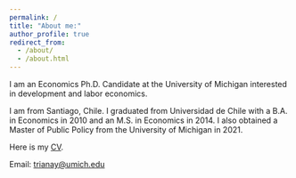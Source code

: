```yaml
---
permalink: /
title: "About me:"
author_profile: true
redirect_from: 
  - /about/
  - /about.html
---
```


I am an Economics Ph.D. Candidate at the University of Michigan interested in development and labor economics.

I am from Santiago, Chile. I graduated from Universidad de Chile with a B.A. in Economics in 2010 and an M.S. in Economics in 2014. I also obtained a Master of Public Policy from the University of Michigan in 2021.

Here is my [CV](https://tyentzen.github.io/files/CV_yentzen.pdf).

Email: [trianay@umich.edu](mailto:trianay@umich.edu)
